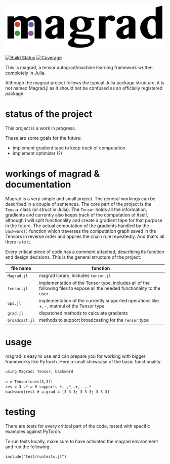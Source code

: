 <p align="center">
  <img src="https://raw.githubusercontent.com/leonvol/magrad/master/docs/magrad_large.png">
</p>


[![Build Status](https://travis-ci.com/leonvol/Magrad.svg?branch=master)](https://travis-ci.com/leonvol/Magrad)
[![Coverage](https://codecov.io/gh/leonvol/Magrad/branch/master/graph/badge.svg)](https://codecov.io/gh/leonvol/Magrad)


This is magrad, a tensor autograd/machine learning framework written completely in Julia.

Although the magrad project follows the typical Julia package structure, it is not named Magrad.jl as it should not be confused as an officially registered package.

# status of the project
This project is a work in progress.

These are some goals for the future:
- implement gradient tape to keep track of computation
- implement optimizer (?)

# workings of magrad & documentation
Magrad is a very simple and small project. The general workings can be described in a couple of sentences.
The core part of the project is the `Tensor` class (or struct in Julia). The `Tensor` holds all the information, gradients and currently also keeps track of the computation of itself, although I will split functionality and create a gradient tape for that purpose in the future. The actual computation of the gradients handled by the `backward()` function which traverses the computation graph saved in the Tensors in reverse order and applies the chain rule repeatedly. And that's all there is to it. 

Every critical piece of code has a comment attached, describing its function and design decisions. This is the general structure of the project: 


| file name | function |
| ----------| ---------|
| `Magrad.jl` | magrad library, includes `tensor.jl` |
| `tensor.jl` | implementation of the Tensor type, includes all of the following files to expose all the needed functionality to the user |
| `ops.jl` | implementation of the currently supported operations like +, -, matmul of the Tensor type|
| `grad.jl` | dispatched methods to calculate gradients |
| `broadcast.jl` | methods to support broadcasting for the `Tensor` type |

# usage
magrad is easy to use and can prepare you for working with bigger frameworks like PyTorch. Here a small showcase of the basic functionality: 
```
using Magrad: Tensor, backward

a = Tensor(ones(3,3))
res = 3 .* a # supports +,-,*,.+,.-,.*
backward(res) # a.grad = [3 3 3; 3 3 3; 3 3 3]
```

# testing
There are tests for every critical part of the code, tested with specific examples against PyTorch.

To run tests locally, make sure to have activated the magrad environment and run the following:
```
include("test/runtests.jl")
```